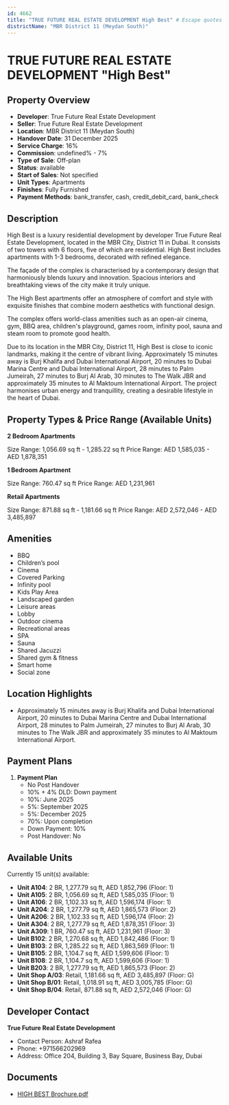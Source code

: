 ```yaml
---
id: 4662
title: "TRUE FUTURE REAL ESTATE DEVELOPMENT High Best" # Escape quotes for YAML string
districtName: "MBR District 11 (Meydan South)"
---
```


# TRUE FUTURE REAL ESTATE DEVELOPMENT "High Best"

## Property Overview
- **Developer**: True Future Real Estate Development
- **Seller**: True Future Real Estate Development
- **Location**: MBR District 11 (Meydan South)
- **Handover Date**: 31 December 2025
- **Service Charge**: 16%
- **Commission**: undefined% - 7%
- **Type of Sale**: Off-plan
- **Status**: available
- **Start of Sales**: Not specified
- **Unit Types**: Apartments
- **Finishes**: Fully Furnished
- **Payment Methods**: bank_transfer, cash, credit_debit_card, bank_check

## Description
High Best is a luxury residential development by developer True Future Real Estate Development, located in the MBR City, District 11 in Dubai. It consists of two towers with 6 floors, five of which are residential. High Best includes apartments with 1-3 bedrooms, decorated with refined elegance.

The façade of the complex is characterised by a contemporary design that harmoniously blends luxury and innovation. Spacious interiors and breathtaking views of the city make it truly unique.

The High Best apartments offer an atmosphere of comfort and style with exquisite finishes that combine modern aesthetics with functional design.

The complex offers world-class amenities such as an open-air cinema, gym, BBQ area, children's playground, games room, infinity pool, sauna and steam room to promote good health.

Due to its location in the MBR City, District 11, High Best is close to iconic landmarks, making it the centre of vibrant living. Approximately 15 minutes away is Burj Khalifa and Dubai International Airport, 20 minutes to Dubai Marina Centre and Dubai International Airport, 28 minutes to Palm Jumeirah, 27 minutes to Burj Al Arab, 30 minutes to The Walk JBR and approximately 35 minutes to Al Maktoum International Airport. The project harmonises urban energy and tranquillity, creating a desirable lifestyle in the heart of Dubai.

## Property Types & Price Range (Available Units)
**2 Bedroom Apartments**

Size Range: 1,056.69 sq ft - 1,285.22 sq ft
Price Range: AED 1,585,035 - AED 1,878,351

**1 Bedroom Apartment**

Size Range: 760.47 sq ft
Price Range: AED 1,231,961

**Retail Apartments**

Size Range: 871.88 sq ft - 1,181.66 sq ft
Price Range: AED 2,572,046 - AED 3,485,897

## Amenities
- BBQ
- Children’s pool
- Cinema
- Covered Parking
- Infinity pool
- Kids Play Area
- Landscaped garden
- Leisure areas
- Lobby
- Outdoor cinema
- Recreational areas
- SPA
- Sauna
- Shared Jacuzzi
- Shared gym & fitness
- Smart home
- Social zone

## Location Highlights
- Approximately 15 minutes away is Burj Khalifa and Dubai International Airport, 20 minutes to Dubai Marina Centre and Dubai International Airport, 28 minutes to Palm Jumeirah, 27 minutes to Burj Al Arab, 30 minutes to The Walk JBR and approximately 35 minutes to Al Maktoum International Airport.

## Payment Plans
1. **Payment Plan**
   - No Post Handover
   - 10% + 4% DLD: Down payment
   - 10%: June 2025
   - 5%: September 2025
   - 5%: December 2025
   - 70%: Upon completion
   - Down Payment: 10%
   - Post Handover: No

## Available Units
Currently 15 unit(s) available:
- **Unit A104**: 2 BR, 1,277.79 sq ft, AED 1,852,796 (Floor: 1)
- **Unit A105**: 2 BR, 1,056.69 sq ft, AED 1,585,035 (Floor: 1)
- **Unit A106**: 2 BR, 1,102.33 sq ft, AED 1,596,174 (Floor: 1)
- **Unit A204**: 2 BR, 1,277.79 sq ft, AED 1,865,573 (Floor: 2)
- **Unit A206**: 2 BR, 1,102.33 sq ft, AED 1,596,174 (Floor: 2)
- **Unit A304**: 2 BR, 1,277.79 sq ft, AED 1,878,351 (Floor: 3)
- **Unit A309**: 1 BR, 760.47 sq ft, AED 1,231,961 (Floor: 3)
- **Unit B102**: 2 BR, 1,270.68 sq ft, AED 1,842,486 (Floor: 1)
- **Unit B103**: 2 BR, 1,285.22 sq ft, AED 1,863,569 (Floor: 1)
- **Unit B105**: 2 BR, 1,104.7 sq ft, AED 1,599,606 (Floor: 1)
- **Unit B108**: 2 BR, 1,104.7 sq ft, AED 1,599,606 (Floor: 1)
- **Unit B203**: 2 BR, 1,277.79 sq ft, AED 1,865,573 (Floor: 2)
- **Unit Shop A/03**: Retail, 1,181.66 sq ft, AED 3,485,897 (Floor: G)
- **Unit Shop B/01**: Retail, 1,018.91 sq ft, AED 3,005,785 (Floor: G)
- **Unit Shop B/04**: Retail, 871.88 sq ft, AED 2,572,046 (Floor: G)

## Developer Contact
**True Future Real Estate Development**
- Contact Person: Ashraf Rafea
- Phone: +971566202969
- Address: Office 204, Building 3, Bay Square, Business Bay, Dubai

## Documents
- [HIGH BEST Brochure.pdf](https://cdn.geniemap.net/2025/03/11/QEEPhAZi5dAekRVS5eH2I0kJwKyWK6ufKDSXjEVL.pdf)
